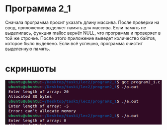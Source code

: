# Программа 2_1 
Сначала программа просит указать длину массива. После проверки на ввод, приложение выделяет память для массива. Если 
память не выделилась, функция malloc вернёт NULL, что программа и проверяет в той же строчке. После этого приложение выведет количество байтов, которое
было выделено. Если всё успешно, программа очистит выделенную память.
# скриншоты
![01](../../IMAGE/programm2_1.png)

